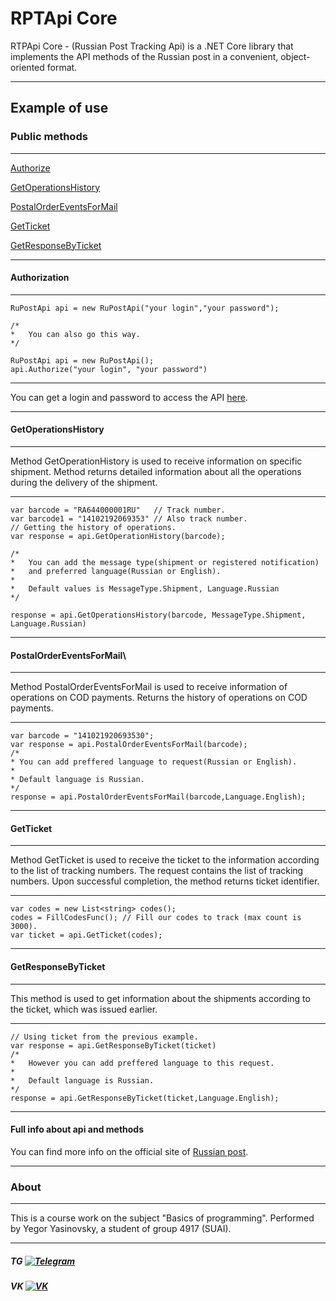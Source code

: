 # RPTApi Core
RTPApi Core - (Russian Post Tracking Api) is a .NET Core library that implements the API methods of the Russian post in a convenient, object-oriented format.

___
## Example of use

### Public methods
___
[Authorize](#authorization)

[GetOperationsHistory](#getoperationshistory)

[PostalOrderEventsForMail](#postalordereventsformail)

[GetTicket](#getticket)

[GetResponseByTicket](#getresponsebyticket)
___
####  Authorization
___
	RuPostApi api = new RuPostApi("your login","your password");
	
	/*
	*	You can also go this way.
	*/
	
	RuPostApi api = new RuPostApi();
	api.Authorize("your login", "your password")
___
You can get a login and password to access the API [here](https://tracking.pochta.ru/main).
___
#### GetOperationsHistory
___
Method GetOperationHistory is used to receive information on specific shipment. 
Method returns detailed information about all the operations during the delivery of the shipment.
___
	var barcode = "RA644000001RU" 	// Track number.
	var barcode1 = "14102192069353" // Also track number.
	// Getting the history of operations.
	var response = api.GetOperationHistory(barcode);
	
	/*
	*	You can add the message type(shipment or registered notification) 
	*	and preferred language(Russian or English).
	*	
	*	Default values is MessageType.Shipment, Language.Russian
	*/
	
	response = api.GetOperationsHistory(barcode, MessageType.Shipment, Language.Russian)
___
#### PostalOrderEventsForMail\
___
Method PostalOrderEventsForMail  is used to receive information of operations on COD payments.
Returns the history of operations on COD payments.
___
	var barcode = "141021920693530";
	var response = api.PostalOrderEventsForMail(barcode);
	/*
	* You can add preffered language to request(Russian or English).
	*  
	* Default language is Russian.
	*/
	response = api.PostalOrderEventsForMail(barcode,Language.English);
___
#### GetTicket
___
Method GetTicket is used to receive the ticket to the information according to the list of tracking numbers. 
The request contains the list of tracking numbers. Upon successful completion, the method returns ticket identifier.
___

	var codes = new List<string> codes();
	codes = FillCodesFunc(); // Fill our codes to track (max count is 3000).
	var ticket = api.GetTicket(codes);

___
#### GetResponseByTicket
___
This method is used to get information about the shipments according to the ticket, which was issued earlier.
___

	// Using ticket from the previous example.
	var response = api.GetResponseByTicket(ticket)
	/*
	*	However you can add preffered language to this request.
	*	 
	*	Default language is Russian.
	*/
	response = api.GetResponseByTicket(ticket,Language.English);
___
#### Full info about api and methods
You can find more info on the official site of [Russian post](https://tracking.pochta.ru/specification).

___
### About
___
This is a course work on the subject "Basics of programming". 
Performed by Yegor Yasinovsky, a student of group 4917 (SUAI).

___

##### TG [![Telegram](https://a.deviantart.net/avatars/t/o/tomazzo.png?6)](https://t.me/nide_1241) 
##### VK [![VK](https://sun9-29.userapi.com/c830108/v830108098/89ab/VzZ4pTxSNig.jpg?ava=1)](https://vk.com/yasinovskiy_egor)
	